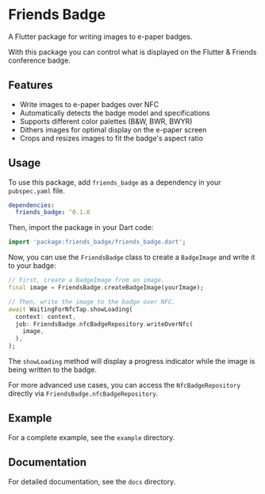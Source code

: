 # Friends Badge

A Flutter package for writing images to e-paper badges.

With this package you can control what is displayed on the Flutter & Friends
conference badge.

## Features

- Write images to e-paper badges over NFC
- Automatically detects the badge model and specifications
- Supports different color palettes (B&W, BWR, BWYR)
- Dithers images for optimal display on the e-paper screen
- Crops and resizes images to fit the badge's aspect ratio

## Usage

To use this package, add `friends_badge` as a dependency in your `pubspec.yaml` file.

```yaml
dependencies:
  friends_badge: ^0.1.0
```

Then, import the package in your Dart code:

```dart
import 'package:friends_badge/friends_badge.dart';
```

Now, you can use the `FriendsBadge` class to create a `BadgeImage` and write it
to your badge:

```dart
// First, create a BadgeImage from an image.
final image = FriendsBadge.createBadgeImage(yourImage);

// Then, write the image to the badge over NFC.
await WaitingForNfcTap.showLoading(
  context: context,
  job: FriendsBadge.nfcBadgeRepository.writeOverNfc(
    image,
  ),
);
```

The `showLoading` method will display a progress indicator while the image is
being written to the badge.

For more advanced use cases, you can access the `NfcBadgeRepository` directly
via `FriendsBadge.nfcBadgeRepository`.

## Example

For a complete example, see the `example` directory.

## Documentation

For detailed documentation, see the `docs` directory.
